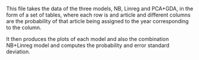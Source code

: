 This file takes the data of the three models, NB, Linreg and PCA+GDA, in the form of a set of tables, where each row is and article and different columns are the probability of that article being assigned to the year corresponding to the column.

It then produces the plots of each model and also the combination NB+Linreg model and computes the probability and error standard deviation.
